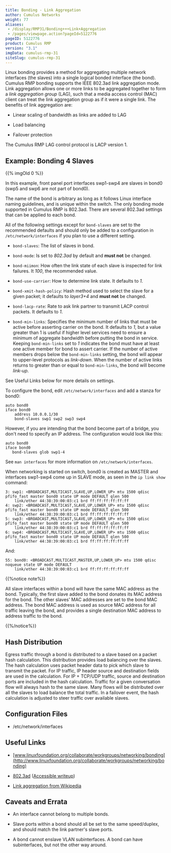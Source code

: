 ```yaml
---
title: Bonding - Link Aggregation
author: Cumulus Networks
weight: 77
aliases:
 - /display/RMP31/Bonding+++Link+Aggregation
 - /pages/viewpage.action?pageId=5122776
pageID: 5122776
product: Cumulus RMP
version: "3.1"
imgData: cumulus-rmp-31
siteSlug: cumulus-rmp-31
---
```

Linux bonding provides a method for aggregating multiple network
interfaces (the slaves) into a single logical bonded interface (the
bond). Cumulus RMP bonding supports the IEEE 802.3ad link aggregation
mode. Link aggregation allows one or more links to be aggregated
together to form a *link aggregation group* (LAG), such that a media
access control (MAC) client can treat the link aggregation group as if
it were a single link. The benefits of link aggregation are:

  - Linear scaling of bandwidth as links are added to LAG

  - Load balancing

  - Failover protection

The Cumulus RMP LAG control protocol is LACP version 1.

## Example: Bonding 4 Slaves</span>

{{% imgOld 0 %}}

In this example, front panel port interfaces swp1-swp4 are slaves in
bond0 (swp5 and swp6 are not part of bond0).

The name of the bond is arbitrary as long as it follows Linux interface
naming guidelines, and is unique within the switch. The only bonding
mode supported in Cumulus RMP is 802.3ad. There are several 802.3ad
settings that can be applied to each bond.

All of the following settings except for `bond-slaves` are set to the
recommended defaults and should only be added to a configuration in
`/etc/network/interfaces` if you plan to use a different setting.

  - `bond-slaves`: The list of slaves in bond.

  - `bond-mode`: Is set to *802.3ad* by default and **must not** be
    changed.

  - `bond-miimon`: How often the link state of each slave is inspected
    for link failures. It *100*, the recommended value.

  - `bond-use-carrier`: How to determine link state. It defaults to *1*.

  - `bond-xmit-hash-policy`: Hash method used to select the slave for a
    given packet; it defaults to *layer3+4* and **must not** be changed.

  - `bond-lacp-rate`: Rate to ask link partner to transmit LACP control
    packets. It defaults to *1*.

  - `bond-min-links`: Specifies the minimum number of links that must be
    active before asserting carrier on the bond. It defaults to *1*, but
    a value greater than 1 is useful if higher level services need to
    ensure a minimum of aggregate bandwidth before putting the bond in
    service. Keeping `bond-min-links` set to *1* indicates the bond must
    have at least one active member for bond to assert carrier. If the
    number of active members drops below the `bond-min-links` setting,
    the bond will appear to upper-level protocols as *link-down*. When
    the number of active links returns to greater than or equal to
    `bond-min-links`, the bond will become *link-up*.

See Useful Links below for more details on settings.

To configure the bond, edit `/etc/network/interfaces` and add a stanza
for bond0:

    auto bond0
    iface bond0
        address 10.0.0.1/30
        bond-slaves swp1 swp2 swp3 swp4

However, if you are intending that the bond become part of a bridge, you
don't need to specify an IP address. The configuration would look like
this:

    auto bond0
    iface bond0
       bond-slaves glob swp1-4

See `man interfaces` for more information on `/etc/network/interfaces`.

When networking is started on switch, bond0 is created as MASTER and
interfaces swp1-swp4 come up in SLAVE mode, as seen in the `ip link
show` command:

    3: swp1: <BROADCAST,MULTICAST,SLAVE,UP,LOWER_UP> mtu 1500 qdisc pfifo_fast master bond0 state UP mode DEFAULT qlen 500
        link/ether 44:38:39:00:03:c1 brd ff:ff:ff:ff:ff:ff
    4: swp2: <BROADCAST,MULTICAST,SLAVE,UP,LOWER_UP> mtu 1500 qdisc pfifo_fast master bond0 state UP mode DEFAULT qlen 500
        link/ether 44:38:39:00:03:c1 brd ff:ff:ff:ff:ff:ff
    5: swp3: <BROADCAST,MULTICAST,SLAVE,UP,LOWER_UP> mtu 1500 qdisc pfifo_fast master bond0 state UP mode DEFAULT qlen 500
        link/ether 44:38:39:00:03:c1 brd ff:ff:ff:ff:ff:ff
    6: swp4: <BROADCAST,MULTICAST,SLAVE,UP,LOWER_UP> mtu 1500 qdisc pfifo_fast master bond0 state UP mode DEFAULT qlen 500
        link/ether 44:38:39:00:03:c1 brd ff:ff:ff:ff:ff:ff

And:

    55: bond0: <BROADCAST,MULTICAST,MASTER,UP,LOWER_UP> mtu 1500 qdisc noqueue state UP mode DEFAULT
        link/ether 44:38:39:00:03:c1 brd ff:ff:ff:ff:ff:ff

{{%notice note%}}

All slave interfaces within a bond will have the same MAC address as the
bond. Typically, the first slave added to the bond donates its MAC
address for the bond. The other slaves' MAC addresses are set to the
bond MAC address. The bond MAC address is used as source MAC address for
all traffic leaving the bond, and provides a single destination MAC
address to address traffic to the bond.

{{%/notice%}}

## Hash Distribution</span>

Egress traffic through a bond is distributed to a slave based on a
packet hash calculation. This distribution provides load balancing over
the slaves. The hash calculation uses packet header data to pick which
slave to transmit the packet. For IP traffic, IP header source and
destination fields are used in the calculation. For IP + TCP/UDP
traffic, source and destination ports are included in the hash
calculation. Traffic for a given conversation flow will always hash to
the same slave. Many flows will be distributed over all the slaves to
load balance the total traffic. In a failover event, the hash
calculation is adjusted to steer traffic over available slaves.

## Configuration Files</span>

  - /etc/network/interfaces

## Useful Links</span>

  - [www.linuxfoundation.org/collaborate/workgroups/networking/bonding](http://www.linuxfoundation.org/collaborate/workgroups/networking/bonding)

  - [802.3ad](http://www.ieee802.org/3/ad/) ([Accessible
    writeup](http://cs.uccs.edu/%7Escold/doc/linkage%20aggregation.pdf))

  - [Link aggregation from
    Wikipedia](http://en.wikipedia.org/wiki/Link_aggregation)

## Caveats and Errata</span>

  - An interface cannot belong to multiple bonds.

  - Slave ports within a bond should all be set to the same
    speed/duplex, and should match the link partner's slave ports.

  - A bond cannot enslave VLAN subinterfaces. A bond can have
    subinterfaces, but not the other way around.

